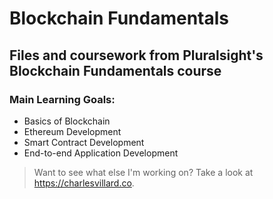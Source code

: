 # Blockchain Fundamentals

## Files and coursework from Pluralsight's Blockchain Fundamentals course

### Main Learning Goals:

- Basics of Blockchain
- Ethereum Development
- Smart Contract Development
- End-to-end Application Development

> Want to see what else I'm working on? Take a look at https://charlesvillard.co.